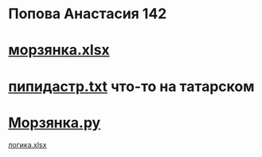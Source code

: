 # Попова Анастасия 142

# [морзянка.xlsx](https://github.com/oxxrayy/popova142/files/9670227/23232.xlsx)
# [пипидастр.txt](https://github.com/oxxrayy/popova142/files/9670250/default.txt) что-то на татарском 
# [Морзянка.py](https://github.com/Ethryna/popova142/blob/main/%D0%9C%D0%BE%D1%80%D0%B7%D1%8F%D0%BD%D0%BA%D0%B0.py) 
[логика.xlsx](https://github.com/oxxrayy/popova142/files/9791381/default.xlsx)
